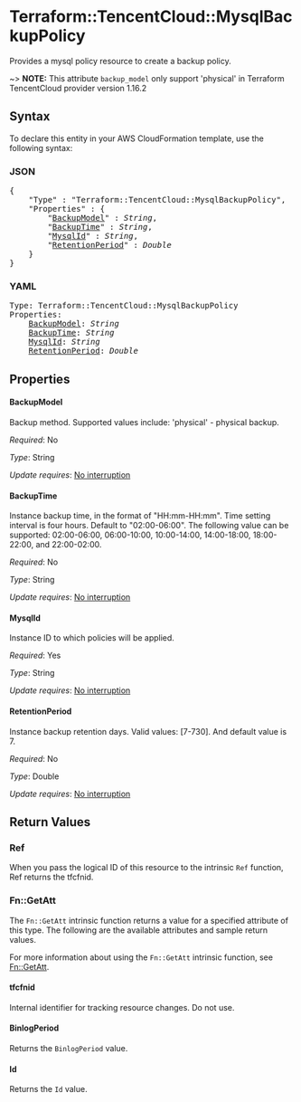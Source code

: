 # Terraform::TencentCloud::MysqlBackupPolicy

Provides a mysql policy resource to create a backup policy.

~> **NOTE:** This attribute `backup_model` only support 'physical' in Terraform TencentCloud provider version 1.16.2

## Syntax

To declare this entity in your AWS CloudFormation template, use the following syntax:

### JSON

<pre>
{
    "Type" : "Terraform::TencentCloud::MysqlBackupPolicy",
    "Properties" : {
        "<a href="#backupmodel" title="BackupModel">BackupModel</a>" : <i>String</i>,
        "<a href="#backuptime" title="BackupTime">BackupTime</a>" : <i>String</i>,
        "<a href="#mysqlid" title="MysqlId">MysqlId</a>" : <i>String</i>,
        "<a href="#retentionperiod" title="RetentionPeriod">RetentionPeriod</a>" : <i>Double</i>
    }
}
</pre>

### YAML

<pre>
Type: Terraform::TencentCloud::MysqlBackupPolicy
Properties:
    <a href="#backupmodel" title="BackupModel">BackupModel</a>: <i>String</i>
    <a href="#backuptime" title="BackupTime">BackupTime</a>: <i>String</i>
    <a href="#mysqlid" title="MysqlId">MysqlId</a>: <i>String</i>
    <a href="#retentionperiod" title="RetentionPeriod">RetentionPeriod</a>: <i>Double</i>
</pre>

## Properties

#### BackupModel

Backup method. Supported values include: 'physical' - physical backup.

_Required_: No

_Type_: String

_Update requires_: [No interruption](https://docs.aws.amazon.com/AWSCloudFormation/latest/UserGuide/using-cfn-updating-stacks-update-behaviors.html#update-no-interrupt)

#### BackupTime

Instance backup time, in the format of "HH:mm-HH:mm". Time setting interval is four hours. Default to "02:00-06:00". The following value can be supported: 02:00-06:00, 06:00-10:00, 10:00-14:00, 14:00-18:00, 18:00-22:00, and 22:00-02:00.

_Required_: No

_Type_: String

_Update requires_: [No interruption](https://docs.aws.amazon.com/AWSCloudFormation/latest/UserGuide/using-cfn-updating-stacks-update-behaviors.html#update-no-interrupt)

#### MysqlId

Instance ID to which policies will be applied.

_Required_: Yes

_Type_: String

_Update requires_: [No interruption](https://docs.aws.amazon.com/AWSCloudFormation/latest/UserGuide/using-cfn-updating-stacks-update-behaviors.html#update-no-interrupt)

#### RetentionPeriod

Instance backup retention days. Valid values: [7-730]. And default value is 7.

_Required_: No

_Type_: Double

_Update requires_: [No interruption](https://docs.aws.amazon.com/AWSCloudFormation/latest/UserGuide/using-cfn-updating-stacks-update-behaviors.html#update-no-interrupt)

## Return Values

### Ref

When you pass the logical ID of this resource to the intrinsic `Ref` function, Ref returns the tfcfnid.

### Fn::GetAtt

The `Fn::GetAtt` intrinsic function returns a value for a specified attribute of this type. The following are the available attributes and sample return values.

For more information about using the `Fn::GetAtt` intrinsic function, see [Fn::GetAtt](https://docs.aws.amazon.com/AWSCloudFormation/latest/UserGuide/intrinsic-function-reference-getatt.html).

#### tfcfnid

Internal identifier for tracking resource changes. Do not use.

#### BinlogPeriod

Returns the <code>BinlogPeriod</code> value.

#### Id

Returns the <code>Id</code> value.

